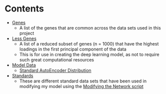 # Contents

- [Genes](./genes.txt)
    - A list of the genes that are common across the data sets used in this project
- [Less Genes](./lessGenes.txt)
    - A list of a reduced subset of genes (n = 1000) that have the highest loadings in the first principal component of the data
    - This is for use in creating the deep learning model, as not to require such great computational resources
- [Model Data](./Model_Data)
    - [Standard AutoEncoder Distribution](./Model_Data/Standard_Distribution.tsv)
- [Standards](./standards)
    - These are different standard data sets that have been used in modifying my model using the [Modifying the Network script](../scripts/12_Modifying_Network_Part_1)
